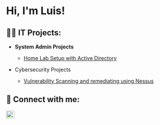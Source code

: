 <h1>Hi, I'm Luis! <br/>

<h2>👨‍💻 IT Projects:</h2>

- <b>System Admin Projects</b>
  - [Home Lab Setup with Active Directory](https://github.com/l-g-sosa/ActiveDirectoryLab/tree/main)

- Cybersecurity Projects</h2>

  - [Vulnerability Scanning and remediating using Nessus](https://github.com/l-g-sosa/NessusLab/)

<h2> 🤳 Connect with me:</h2>

[<img align="left" alt="Luis-G-Sosa | LinkedIn" width="22px" src="https://static.licdn.com/scds/common/u/images/logos/favicons/v1/favicon.ico" />][linkedin]

[linkedin]: https://www.linkedin.com/in/luis-g-sosa/

<!--
**joshmadakor1/joshmadakor1** is a ✨ _special_ ✨ repository because its `README.md` (this file) appears on your GitHub profile.

Here are some ideas to get you started:

- 🔭 I’m currently working on ...
- 🌱 I’m currently learning ...
- 👯 I’m looking to collaborate on ...
- 🤔 I’m looking for help with ...
- 💬 Ask me about ...
- 📫 How to reach me: ...
- 😄 Pronouns: ...
- ⚡ Fun fact: ...
-->
